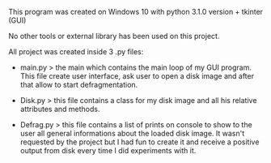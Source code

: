 This program was created on Windows 10
with python 3.1.0 version + tkinter (GUI)

No other tools or external library has been used on this project.

All project was created inside 3 .py files:

- main.py > the main which contains the main loop of my GUI program. This file create user interface, ask user to open a disk image and after that allow to start defragmentation.

- Disk.py > this file contains a class for my disk image and all his relative attributes and methods.

- Defrag.py > this file contains a list of prints on console to show to the user all general informations about the loaded disk image. It wasn't requested by the project but I had fun to create it and receive a positive output from disk every time I did experiments with it.
